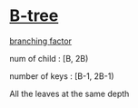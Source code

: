 
# [B-tree](https://en.wikipedia.org/wiki/B-tree)


[branching factor](https://en.wikipedia.org/wiki/Branching_factor)

num of child : [B, 2B)

number of keys : [B-1, 2B-1)

All the leaves at the same depth 
